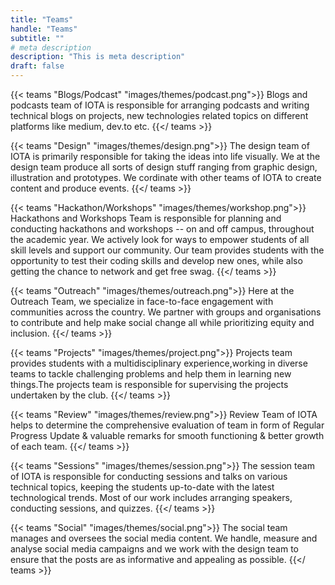 ```yaml
---
title: "Teams"
handle: "Teams"
subtitle: ""
# meta description
description: "This is meta description"
draft: false
---
```



{{< teams "Blogs/Podcast" "images/themes/podcast.png">}}
Blogs and podcasts team of IOTA is responsible for arranging podcasts and writing technical blogs on projects, new technologies related topics on different platforms like medium, dev.to etc.
{{</ teams >}}

{{< teams "Design" "images/themes/design.png">}}
The design team of IOTA is primarily responsible for taking the ideas into life visually. We at the design team produce all sorts of design stuff ranging from graphic design, illustration and prototypes.
We cordinate with other teams of IOTA to create content and produce events.
{{</ teams >}}

{{< teams "Hackathon/Workshops" "images/themes/workshop.png">}}
Hackathons and Workshops Team is responsible for planning and conducting hackathons and workshops -- on and off campus, throughout the academic year. We actively look for ways to empower students of all skill levels and support our community. Our team provides students with the opportunity to test their coding skills and develop new ones, while also getting the chance to network and get free swag.
{{</ teams >}}

{{< teams "Outreach" "images/themes/outreach.png">}}
Here at the Outreach Team, we specialize in face-to-face engagement with communities across the country. We partner with groups and organisations to contribute and help make social change all while prioritizing equity and inclusion.
{{</ teams >}}

{{< teams "Projects" "images/themes/project.png">}}
Projects team provides students with a multidisciplinary experience,working in diverse teams to tackle challenging problems and help them in learning new things.The projects team is responsible for supervising the projects undertaken by the club.
{{</ teams >}}

{{< teams "Review" "images/themes/review.png">}}
Review Team of IOTA helps to determine the comprehensive evaluation of team in form of Regular Progress Update & valuable remarks for smooth functioning & better growth of each team.
{{</ teams >}}

{{< teams "Sessions" "images/themes/session.png">}}
The session team of IOTA is responsible for conducting sessions and talks on various technical topics, keeping the students up-to-date with the latest technological trends. Most of our work includes arranging speakers, conducting sessions, and quizzes.
{{</ teams >}}

{{< teams "Social" "images/themes/social.png">}}
The social team manages and oversees the social media content. We handle, measure and analyse social media campaigns and we work with the design team to ensure that the posts are as informative and appealing as possible.
{{</ teams >}}